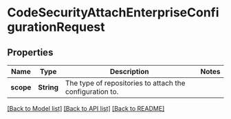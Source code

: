 # CodeSecurityAttachEnterpriseConfigurationRequest

## Properties

Name | Type | Description | Notes
------------ | ------------- | ------------- | -------------
**scope** | **String** | The type of repositories to attach the configuration to. | 

[[Back to Model list]](../README.md#documentation-for-models) [[Back to API list]](../README.md#documentation-for-api-endpoints) [[Back to README]](../README.md)


